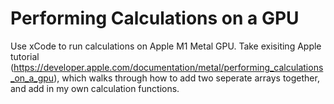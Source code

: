 # Performing Calculations on a GPU

Use xCode to run calculations on Apple M1 Metal GPU. Take exisiting Apple tutorial (https://developer.apple.com/documentation/metal/performing_calculations_on_a_gpu), which walks through how to add two seperate arrays together, and add in my own calculation functions.

